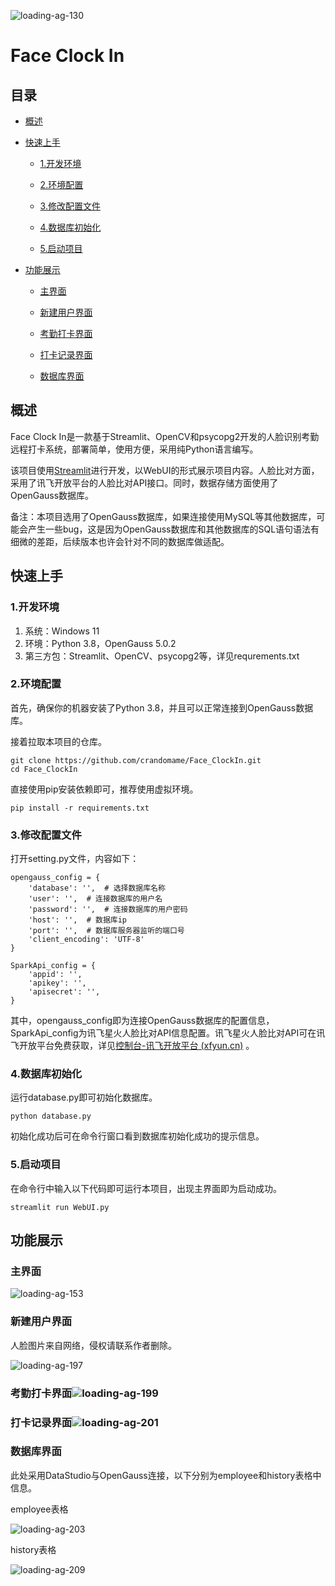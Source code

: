 ![loading-ag-130](./image/logo.png)

# Face Clock In

## 目录

* [概述](#概述)

* [快速上手](#快速上手)
  
  * [1.开发环境](#1.开发环境)
  
  * [2.环境配置](#2.环境配置)
  
  * [3.修改配置文件](#3.修改配置文件)
  
  * [4.数据库初始化](#4.数据库初始化)
  
  * [5.启动项目](#5.启动项目)

* [功能展示](#功能展示)
  
  * [主界面](#主界面)
  
  * [新建用户界面](#新建用户界面)
  
  * [考勤打卡界面](#考勤打卡界面)
  
  * [打卡记录界面](#打卡记录界面)
  
  * [数据库界面](#数据库界面)

## 概述

Face Clock In是一款基于Streamlit、OpenCV和psycopg2开发的人脸识别考勤远程打卡系统，部署简单，使用方便，采用纯Python语言编写。

该项目使用[Streamlit](https://github.com/streamlit/streamlit)进行开发，以WebUI的形式展示项目内容。人脸比对方面，采用了讯飞开放平台的人脸比对API接口。同时，数据存储方面使用了OpenGauss数据库。

备注：本项目选用了OpenGauss数据库，如果连接使用MySQL等其他数据库，可能会产生一些bug，这是因为OpenGauss数据库和其他数据库的SQL语句语法有细微的差距，后续版本也许会针对不同的数据库做适配。

## 快速上手

### 1.开发环境

1. 系统：Windows 11
2. 环境：Python 3.8，OpenGauss 5.0.2
3. 第三方包：Streamlit、OpenCV、psycopg2等，详见requrements.txt

### 2.环境配置

首先，确保你的机器安装了Python 3.8，并且可以正常连接到OpenGauss数据库。

接着拉取本项目的仓库。

```
git clone https://github.com/crandomame/Face_ClockIn.git
cd Face_ClockIn
```

直接使用pip安装依赖即可，推荐使用虚拟环境。

```
pip install -r requirements.txt
```

### 3.修改配置文件

打开setting.py文件，内容如下：

```
opengauss_config = {  
    'database': '',  # 选择数据库名称  
    'user': '',  # 连接数据库的用户名  
    'password': '',  # 连接数据库的用户密码  
    'host': '',  # 数据库ip  
    'port': '',  # 数据库服务器监听的端口号  
    'client_encoding': 'UTF-8'  
}  

SparkApi_config = {  
    'appid': '',  
    'apikey': '',  
    'apisecret': '',  
}
```

其中，opengauss_config即为连接OpenGauss数据库的配置信息，SparkApi_config为讯飞星火人脸比对API信息配置。讯飞星火人脸比对API可在讯飞开放平台免费获取，详见[控制台-讯飞开放平台 (xfyun.cn)](https://console.xfyun.cn/services/face_compare) 。

### 4.数据库初始化

运行database.py即可初始化数据库。

```
python database.py
```

初始化成功后可在命令行窗口看到数据库初始化成功的提示信息。

### 5.启动项目

在命令行中输入以下代码即可运行本项目，出现主界面即为启动成功。

```
streamlit run WebUI.py
```

## 功能展示

### 主界面

![loading-ag-153](./image/main_mean.png)

### 新建用户界面

人脸图片来自网络，侵权请联系作者删除。

![loading-ag-197](./image/new_user.png)

### 考勤打卡界面![loading-ag-199](./image/clock_in.png)

### 打卡记录界面![loading-ag-201](./image/history.png)

### 数据库界面

此处采用DataStudio与OpenGauss连接，以下分别为employee和history表格中信息。

employee表格

![loading-ag-203](./image/opengauss_employee.png)

history表格

![loading-ag-209](./image/opengauss_history.png)
